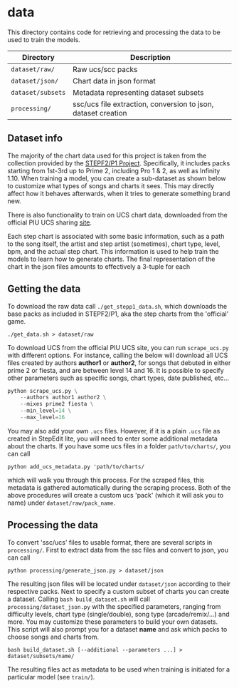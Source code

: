 # data

This directory contains code for retrieving and processing the data
to be used to train the models.

| Directory         | Description                                                   |
|-------------------|---------------------------------------------------------------|
| `dataset/raw/`    | Raw ucs/scc packs                                             |
| `dataset/json/`   | Chart data in json format                                     |
| `dataset/subsets` | Metadata representing dataset subsets                         |
| `processing/`     | ssc/ucs file extraction, conversion to json, dataset creation |

## Dataset info

The majority of the chart data used for this project is taken from the collection
provided by the [STEPF2/P1 Project](https://stepf2.blogspot.com/). Specifically, it includes
packs starting from 1st-3rd up to Prime 2, including Pro 1 & 2, as well as Infinity 1.10.
When training a model, you can create a sub-dataset as shown below to customize what
types of songs and charts it sees. This may directly affect how it behaves afterwards,
when it tries to generate something brand new.

There is also functionality to train on UCS chart data, downloaded from
the official PIU UCS sharing [site](http://www.piugame.com/bbs/board.php?bo_table=ucs).

Each step chart is associated with some basic information, such as a path to the
song itself, the artist and step artist (sometimes), chart type, level, bpm, 
and the actual step chart. This information is used to help train the models to
learn how to generate charts. The final representation of the chart in the json
files amounts to effectively a 3-tuple for each 

## Getting the data

To download the raw data call `./get_stepp1_data.sh`, which downloads the base
packs as included in STEPF2/P1, aka the step charts from the 'official' game.

`./get_data.sh > dataset/raw`

To download UCS from the official PIU UCS site, you can run `scrape_ucs.py` with
different options. For instance, calling the below will download all UCS files
created by authors **author1** or **author2**, for songs that debuted in either
prime 2 or fiesta, and are between level 14 and 16. It is possible to specify
other parameters such as specific songs, chart types, date published, etc...

```python
python scrape_ucs.py \
    --authors author1 author2 \
    --mixes prime2 fiesta \
    --min_level=14 \
    --max_level=16
```

You may also add your own `.ucs` files. However, if it is a plain `.ucs` file as
created in StepEdit lite, you will need to enter some additional metadata about the charts.
If you have some ucs files in a folder `path/to/charts/`, you can call

`python add_ucs_metadata.py 'path/to/charts/`

which will walk you through this process. For the scraped files, this metadata is gathered
automatically during the scraping process. Both of the above procedures will 
create a custom ucs 'pack' (which it will ask you to name) under `dataset/raw/pack_name`.

## Processing the data

To convert 'ssc/ucs' files to usable format, there are several scripts in `processing/`.
First to extract data from the ssc files and convert to json, you can call

`python processing/generate_json.py > dataset/json`

The resulting json files will be located under `dataset/json` according to their
respective packs. Next to specify a custom subset of charts you can create a
dataset. Calling `bash build_dataset.sh` will call `processing/dataset_json.py`
with the specified parameters, ranging from difficulty levels, chart type (single/double),
song type (arcade/remix/...) and more. You may customize these parameters to build
your own datasets. This script will also prompt you for a dataset **name** and
ask which packs to choose songs and charts from.

`bash build_dataset.sh [--additional --parameters ...] > dataset/subsets/name/`

The resulting files act as metadata to be used when training is initiated for
a particular model (see `train/`).